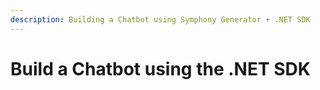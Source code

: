 ```yaml
---
description: Building a Chatbot using Symphony Generator + .NET SDK
---
```


# Build a Chatbot using the .NET SDK

